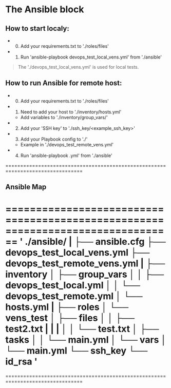 # The Ansible block

## How to start localy:

- 0. Add your requirements.txt to './roles/files'
- 1. Run 'ansible-playbook devops_test_local_vens.yml' from './ansible'

> The './devops_test_local_vens.yml' is used for local tests.

## How to run Ansible for remote host:

- 0. Add your requirements.txt to './roles/files'
- 1. Need to add your host to './inventory/hosts.yml'
  -  Add variables to './inventory/group_vars/<example>'
- 2. Add your 'SSH key' to './ssh_key/<example_ssh_key>'
- 3. Add your Playbook config to './'
  -  Example in './devops_test_remote_vens.yml'
- 4. Run 'ansible-playbook <example>.yml' from './ansible'

================================================================================
## Ansible Map
================================================================================
'
./ansible/
|
├── ansible.cfg
├── devops_test_local_vens.yml
├── devops_test_remote_vens.yml
|
├── inventory
│   ├── group_vars
│   │   ├── devops_test_local.yml
│   │   └── devops_test_remote.yml
│   └── hosts.yml
|
├── roles
│   └── vens_test
│       ├── files
│       │   ├── test2.txt
|       |   |
│       │   └── test.txt
│       ├── tasks
│       │   └── main.yml
│       └── vars
│           └── main.yml
└── ssh_key
    └── id_rsa
'
================================================================================
================================================================================
